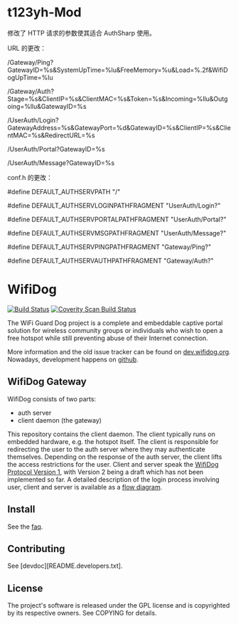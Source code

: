 # t123yh-Mod #

修改了 HTTP 请求的参数使其适合 AuthSharp 使用。

URL 的更改：

/Gateway/Ping?GatewayID=%s&SystemUpTime=%lu&FreeMemory=%u&Load=%.2f&WifiDogUpTime=%lu

/Gateway/Auth?Stage=%s&ClientIP=%s&ClientMAC=%s&Token=%s&Incoming=%llu&Outgoing=%llu&GatewayID=%s

/UserAuth/Login?GatewayAddress=%s&GatewayPort=%d&GatewayID=%s&ClientIP=%s&ClientMAC=%s&RedirectURL=%s

/UserAuth/Portal?GatewayID=%s

/UserAuth/Message?GatewayID=%s

conf.h 的更改：

\#define DEFAULT_AUTHSERVPATH "/"

\#define DEFAULT_AUTHSERVLOGINPATHFRAGMENT "UserAuth/Login?"

\#define DEFAULT_AUTHSERVPORTALPATHFRAGMENT "UserAuth/Portal?"

\#define DEFAULT_AUTHSERVMSGPATHFRAGMENT "UserAuth/Message?"

\#define DEFAULT_AUTHSERVPINGPATHFRAGMENT "Gateway/Ping?"

\#define DEFAULT_AUTHSERVAUTHPATHFRAGMENT "Gateway/Auth?"


# WifiDog #

[![Build Status](https://travis-ci.org/wifidog/wifidog-gateway.svg?branch=master)](https://travis-ci.org/wifidog/wifidog-gateway)
[![Coverity Scan Build Status](https://scan.coverity.com/projects/4595/badge.svg)](https://scan.coverity.com/projects/4595)

The WiFi Guard Dog project is a complete and embeddable captive portal
solution for wireless community groups or individuals who wish to open a
free hotspot while still preventing abuse of their Internet connection.

More information and the old issue tracker can be found on
[dev.wifidog.org][homepage].
Nowadays, development happens on [github][GitHub].


## WifiDog Gateway ##

WifiDog consists of two parts:

* auth server
* client daemon (the gateway)

This repository contains the client daemon. The client typically runs on
embedded hardware, e.g. the hotspot itself. The client is responsible for
redirecting the user to the auth server where they may authenticate
themselves. Depending on the response of the auth server, the client
lifts the access restrictions for the user.
Client and server speak the [WifiDog Protocol Version 1][protov1],
with Version 2 being a draft which has not been implemented so far.
A detailed description of the login process involving user,
client and server is available as a [flow diagram][flowdia].

## Install ##

See the [faq][FAQ].

## Contributing ##

See [devdoc][README.developers.txt].


## License ##
The project's software is released under the GPL license and is copyrighted
by its respective owners. See COPYING for details.

[homepage]: http://dev.wifidog.org/
[github]: https://github.com/wifidog/
[protov1]: http://dev.wifidog.org/wiki/doc/developer/WiFiDogProtocol_V1
[flowdia]: http://dev.wifidog.org/wiki/doc/developer/FlowDiagram
[devdoc]: src/README.developers.txt
[faq]: src/FAQ
